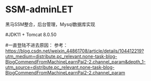 # SSM-adminLET
黑马SSM整合，后台管理，Mysql数据库实现

#JDK11 + Tomcat 8.0.50

#一直登陆不进去原因：
参考：https://blog.csdn.net/weixin_44861708/article/details/104412219?utm_medium=distribute.pc_relevant.none-task-blog-BlogCommendFromMachineLearnPai2-2.channel_param&depth_1-utm_source=distribute.pc_relevant.none-task-blog-BlogCommendFromMachineLearnPai2-2.channel_param

